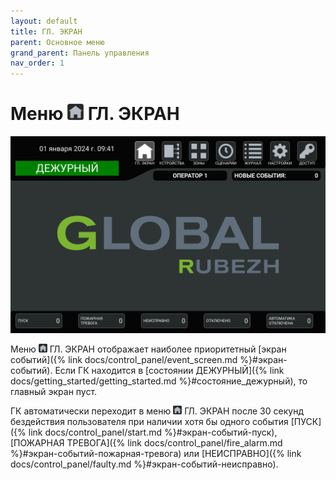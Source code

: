 ```yaml
---
layout: default
title: ГЛ. ЭКРАН
parent: Основное меню
grand_parent: Панель управления
nav_order: 1
---
```


# Меню <img src="../../assets/icons/menus/m_gl_ekran.png" width="26" height="26"> ГЛ. ЭКРАН

<p align="center">
<img src="../../assets/images/main_screen.png">
</p>

Меню <img src="../../assets/icons/menus/m_gl_ekran.png" width="14" height="14"> ГЛ. ЭКРАН отображает наиболее приоритетный [экран событий]({% link docs/control_panel/event_screen.md %}#экран-событий). Если ГК находится в [состоянии ДЕЖУРНЫЙ]({% link docs/getting_started/getting_started.md %}#состояние_дежурный), то главный экран пуст.

ГК автоматически переходит в меню <img src="../../assets/icons/menus/m_gl_ekran.png" width="14" height="14"> ГЛ. ЭКРАН после 30 секунд бездействия пользователя при наличии хотя бы одного события [ПУСК]({% link docs/control_panel/start.md %}#экран-событий-пуск), [ПОЖАРНАЯ ТРЕВОГА]({% link docs/control_panel/fire_alarm.md %}#экран-событий-пожарная-тревога) или [НЕИСПРАВНО]({% link docs/control_panel/faulty.md %}#экран-событий-неисправно).
